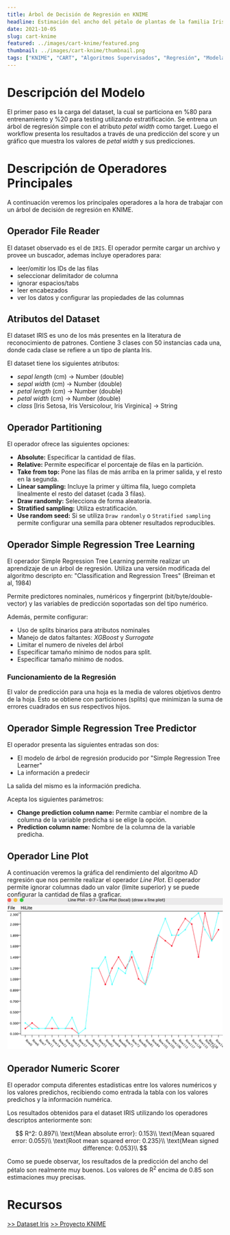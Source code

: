 ```yaml
---
title: Árbol de Decisión de Regresión en KNIME
headline: Estimación del ancho del pétalo de plantas de la familia Iris.
date: 2021-10-05
slug: cart-knime
featured: ../images/cart-knime/featured.png
thumbnail: ../images/cart-knime/thumbnail.png
tags: ["KNIME", "CART", "Algoritmos Supervisados", "Regresión", "Modelado", "Algoritmos No Lineales"]
---
```


# Descripción del Modelo 
El primer paso es la carga del dataset, la cual se particiona en %80 para
entrenamiento y %20 para testing utilizando estratificación. Se entrena un
árbol de regresión simple con el atributo _petal width_ como target.  Luego el
workflow presenta los resultados a través de una predicción del score y un
gráfico que muestra los valores de _petal width_ y sus predicciones.

# Descripción de Operadores Principales
A continuación veremos los principales operadores a la hora de trabajar con un
árbol de decisión de regresión en KNIME. 

## Operador File Reader
El dataset observado es el de `IRIS`. El operador permite cargar un archivo
y provee un buscador, ademas incluye operadores para:

- leer/omitir los IDs de las filas
- seleccionar delimitador de columna
- ignorar espacios/tabs
- leer encabezados
- ver los datos y configurar las propiedades de las columnas

## Atributos del Dataset
El dataset IRIS es uno de los más presentes en la literatura de reconocimiento de
patrones. Contiene 3 clases con 50 instancias cada una, donde cada clase se refiere
a un tipo de planta Iris.


El dataset tiene los siguientes atributos:
- _sepal length_ (cm) -> Number (double)
- _sepal width_ (cm) -> Number (double)
- _petal length_ (cm) -> Number (double)
- _petal width_ (cm) -> Number (double)
- _class_ [Iris Setosa, Iris Versicolour, Iris Virginica] -> String
 
## Operador Partitioning
El operador ofrece las siguientes opciones:

- **Absolute:** Especificar la cantidad de filas.
- **Relative:** Permite especificar el porcentaje de filas en la partición.
- **Take from top:** Pone las filas de más arriba en la primer salida, y el
  resto en la segunda.
- **Linear sampling:** Incluye la primer y última fila, luego completa 
  linealmente el resto del dataset (cada 3 filas).
- **Draw randomly:** Selecciona de forma aleatoria.
- **Stratified sampling:** Utiliza estratificación.
- **Use random seed:** Si se utiliza `Draw randomly` o `Stratified sampling`
  permite configurar una semilla para obtener resultados reproducibles.

## Operador Simple Regression Tree Learning
El operador Simple Regression Tree Learning permite realizar un aprendizaje de un árbol
de regresión. Utiliza una versión modificada del algoritmo descripto en:
"Classification and Regression Trees" (Breiman et al, 1984)

Permite predictores nominales, numéricos y fingerprint (bit/byte/double-vector) y las
variables de predicción soportadas son del tipo numérico.

Además, permite configurar:

- Uso de splits binarios para atributos nominales
- Manejo de datos faltantes: _XGBoost_ y _Surrogate_
- Limitar el numero de niveles del árbol
- Especificar tamaño mínimo de nodos para split.
- Especificar tamaño mínimo de nodos.

### Funcionamiento de la Regresión
El valor de predicción para una hoja es la media de valores objetivos dentro de
la hoja.  Esto se obtiene con particiones (splits) que minimizan la suma de
errores cuadrados en sus respectivos hijos.

## Operador Simple Regression Tree Predictor
El operador presenta las siguientes entradas son dos:

- El modelo de árbol de regresión producido por "Simple Regression Tree
  Learner"
- La información a predecir

La salida del mismo es la información predicha.

Acepta los siguientes parámetros:
- **Change prediction column name:** Permite cambiar el nombre de la columna
  de la variable predicha si se elige la opción.
- **Prediction column name:** Nombre de la columna de la variable predicha.

## Operador Line Plot
A continuación veremos la gráfica del rendimiento del algoritmo AD regresión que nos
permite realizar el operador _Line Plot_. El operador permite ignorar columnas dado
un valor (limite superior) y se puede configurar la cantidad de filas a graficar.
![Rendimiento del algoritmo AD regresión](../images/cart-knime/plot.png)


## Operador Numeric Scorer
El operador computa diferentes estadísticas entre los valores numéricos y los
valores predichos, recibiendo como entrada la tabla con los valores predichos y
la información numérica.

Los resultados obtenidos para el dataset IRIS utilizando los operadores descriptos
anteriormente son:

$$
R^2: 0.897\\
\text{Mean absolute error}: 0.153\\
\text{Mean squared error: 0.055}\\
\text{Root mean squared error: 0.235}\\
\text{Mean signed difference: 0.053}\\
$$

Como se puede observar, los resultados de la predicción del ancho del pétalo
son realmente muy buenos. Los valores de R<sup>2</sup> encima de 0.85 son estimaciones muy precisas.
# Recursos
[>> Dataset Iris](iris.data)
[>> Proyecto KNIME](cart-knime.knwf)
